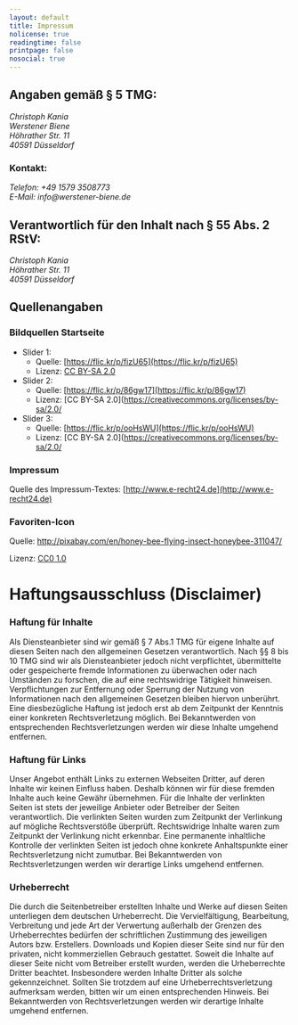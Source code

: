 ```yaml
---
layout: default
title: Impressum
nolicense: true
readingtime: false
printpage: false
nosocial: true
---
```


## Angaben gemäß § 5 TMG:

<address>Christoph Kania<br/>
Werstener Biene<br/>
Höhrather Str. 11<br/>
40591 Düsseldorf
</address>

### Kontakt:
<address>Telefon: 	+49 1579 3508773<br/>
E-Mail: 	info@werstener-biene.de</address>

## Verantwortlich für den Inhalt nach § 55 Abs. 2 RStV:

<address>Christoph Kania<br/>
Höhrather Str. 11<br/>
40591 Düsseldorf</address>

## Quellenangaben 

### Bildquellen Startseite

* Slider 1: 
    * Quelle: [https://flic.kr/p/fizU65](https://flic.kr/p/fizU65)
    * Lizenz: [CC BY-SA 2.0](https://creativecommons.org/licenses/by-sa/2.0/)
* Slider 2: 
    * Quelle: [https://flic.kr/p/86gw17](https://flic.kr/p/86gw17)
    * Lizenz: [CC BY-SA 2.0](https://creativecommons.org/licenses/by-sa/2.0/
* Slider 3: 
    * Quelle: [https://flic.kr/p/ooHsWU](https://flic.kr/p/ooHsWU)
    * Lizenz: [CC BY-SA 2.0](https://creativecommons.org/licenses/by-sa/2.0/

### Impressum

Quelle des Impressum-Textes: [http://www.e-recht24.de](http://www.e-recht24.de)

### Favoriten-Icon

Quelle: http://pixabay.com/en/honey-bee-flying-insect-honeybee-311047/

Lizenz: [CC0 1.0](https://creativecommons.org/publicdomain/zero/1.0/deed.en)

# Haftungsausschluss (Disclaimer)

### Haftung für Inhalte

Als Diensteanbieter sind wir gemäß § 7 Abs.1 TMG für eigene Inhalte auf diesen Seiten nach den allgemeinen Gesetzen verantwortlich. Nach §§ 8 bis 10 TMG sind wir als Diensteanbieter jedoch nicht verpflichtet, übermittelte oder gespeicherte fremde Informationen zu überwachen oder nach Umständen zu forschen, die auf eine rechtswidrige Tätigkeit hinweisen. Verpflichtungen zur Entfernung oder Sperrung der Nutzung von Informationen nach den allgemeinen Gesetzen bleiben hiervon unberührt. Eine diesbezügliche Haftung ist jedoch erst ab dem Zeitpunkt der Kenntnis einer konkreten Rechtsverletzung möglich. Bei Bekanntwerden von entsprechenden Rechtsverletzungen werden wir diese Inhalte umgehend entfernen.

### Haftung für Links

Unser Angebot enthält Links zu externen Webseiten Dritter, auf deren Inhalte wir keinen Einfluss haben. Deshalb können wir für diese fremden Inhalte auch keine Gewähr übernehmen. Für die Inhalte der verlinkten Seiten ist stets der jeweilige Anbieter oder Betreiber der Seiten verantwortlich. Die verlinkten Seiten wurden zum Zeitpunkt der Verlinkung auf mögliche Rechtsverstöße überprüft. Rechtswidrige Inhalte waren zum Zeitpunkt der Verlinkung nicht erkennbar. Eine permanente inhaltliche Kontrolle der verlinkten Seiten ist jedoch ohne konkrete Anhaltspunkte einer Rechtsverletzung nicht zumutbar. Bei Bekanntwerden von Rechtsverletzungen werden wir derartige Links umgehend entfernen.

### Urheberrecht

Die durch die Seitenbetreiber erstellten Inhalte und Werke auf diesen Seiten unterliegen dem deutschen Urheberrecht. Die Vervielfältigung, Bearbeitung, Verbreitung und jede Art der Verwertung außerhalb der Grenzen des Urheberrechtes bedürfen der schriftlichen Zustimmung des jeweiligen Autors bzw. Erstellers. Downloads und Kopien dieser Seite sind nur für den privaten, nicht kommerziellen Gebrauch gestattet. Soweit die Inhalte auf dieser Seite nicht vom Betreiber erstellt wurden, werden die Urheberrechte Dritter beachtet. Insbesondere werden Inhalte Dritter als solche gekennzeichnet. Sollten Sie trotzdem auf eine Urheberrechtsverletzung aufmerksam werden, bitten wir um einen entsprechenden Hinweis. Bei Bekanntwerden von Rechtsverletzungen werden wir derartige Inhalte umgehend entfernen.